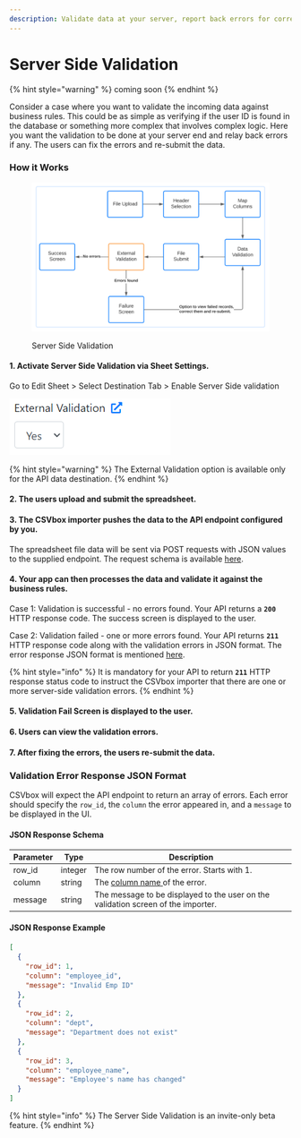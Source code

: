 ```yaml
---
description: Validate data at your server, report back errors for correction.
---
```


# Server Side Validation

{% hint style="warning" %}
coming soon
{% endhint %}

Consider a case where you want to validate the incoming data against business rules. This could be as simple as verifying if the user ID is found in the database or something more complex that involves complex logic. Here you want the validation to be done at your server end and relay back errors if any. The users can fix the errors and re-submit the data.

### How it Works

<figure><img src="../.gitbook/assets/External Validation (1).svg" alt=""><figcaption><p>Server Side Validation</p></figcaption></figure>

#### 1. Activate Server Side Validation via Sheet Settings.

Go to Edit Sheet > Select Destination Tab > Enable Server Side validation

&#x20;![](<../.gitbook/assets/external validation.png>)

{% hint style="warning" %}
The External Validation option is available only for the API data destination.
{% endhint %}

#### 2. The users upload and submit the spreadsheet.

#### 3. The CSVbox importer pushes the data to the API endpoint configured by you.

The spreadsheet file data will be sent via POST requests with JSON values to the supplied endpoint. The request schema is available [here](https://help.csvbox.io/destinations#sample-json-post-to-your-api).

#### 4. Your app can then processes the data and validate it against the business rules.

Case 1: Validation is successful - no errors found. Your API returns a **`200`** HTTP response code. The success screen is displayed to the user.

Case 2: Validation failed - one or more errors found. Your API returns **`211`** HTTP response code along with the validation errors in JSON format. The error response JSON format is mentioned [here](server-side-validation.md#validation-error-json-response-format).

{% hint style="info" %}
It is mandatory for your API to return **`211`** HTTP response status code to instruct the CSVbox importer that there are one or more server-side validation errors.
{% endhint %}

#### 5. Validation Fail Screen is displayed to the user.

#### 6. Users can view the validation errors.

#### 7. After fixing the errors, the users re-submit the data.



### Validation Error Response JSON Format

CSVbox will expect the API endpoint to return an array of errors. Each error should specify the `row_id`, the `column` the error appeared in, and a `message` to be displayed in the UI.

#### JSON Response Schema

| Parameter | Type    | Description                                                                                          |
| --------- | ------- | ---------------------------------------------------------------------------------------------------- |
| row\_id   | integer | The row number of the error. Starts with 1.                                                          |
| column    | string  | The [column name ](https://help.csvbox.io/dashboard-settings/sheet-options#column-name)of the error. |
| message   | string  | The message to be displayed to the user on the validation screen of the importer.                    |

#### JSON Response Example

```json
[
  {
    "row_id": 1,
    "column": "employee_id",
    "message": "Invalid Emp ID"
  },
  {
    "row_id": 2,
    "column": "dept",
    "message": "Department does not exist"
  },
  {
    "row_id": 3,
    "column": "employee_name",
    "message": "Employee's name has changed"
  }
]
```

{% hint style="info" %}
The Server Side Validation is an invite-only beta feature.
{% endhint %}
